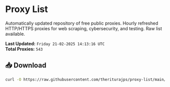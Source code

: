 # Proxy List

Automatically updated repository of free public proxies. Hourly refreshed HTTP/HTTPS proxies for web scraping, cybersecurity, and testing. Raw list available.

**Last Updated:** `Friday 21-02-2025 14:13:16 UTC`  
**Total Proxies:** `543`

## 📥 Download
```bash
curl -O https://raw.githubusercontent.com/theriturajps/proxy-list/main/proxies.txt
